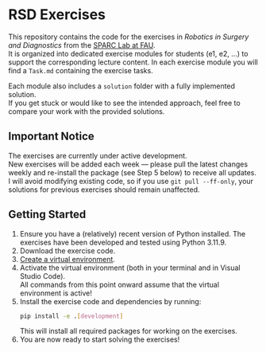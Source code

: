 # RSD Exercises

This repository contains the code for the exercises in *Robotics in Surgery and Diagnostics* from the [SPARC Lab at FAU](https://www.sparc.tf.fau.de).  
It is organized into dedicated exercise modules for students (e1, e2, ...) to support the corresponding lecture content.
In each exercise module you will find a `Task.md` containing the exercise tasks.

Each module also includes a `solution` folder with a fully implemented solution.  
If you get stuck or would like to see the intended approach, feel free to compare your work with the provided solutions.

## Important Notice
The exercises are currently under active development.  
New exercises will be added each week — please pull the latest changes weekly and re-install the package (see Step 5 below) to receive all updates.  
I will avoid modifying existing code, so if you use `git pull --ff-only`, your solutions for previous exercises should remain unaffected.

## Getting Started
1. Ensure you have a (relatively) recent version of Python installed. The exercises have been developed and tested using Python 3.11.9.
2. Download the exercise code.
3. [Create a virtual environment](https://docs.python.org/3/library/venv.html).
4. Activate the virtual environment (both in your terminal and in Visual Studio Code).  
   All commands from this point onward assume that the virtual environment is active!
5. Install the exercise code and dependencies by running:
   ```bash
   pip install -e .[development]
   ```
   This will install all required packages for working on the exercises.
6. You are now ready to start solving the exercises!
